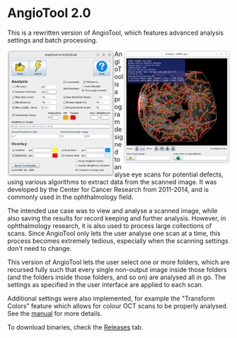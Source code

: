 # AngioTool 2.0

This is a rewritten version of AngioTool, which features advanced analysis settings and batch processing.

<img style="float: left;" src="screenshots/main-window.png" alt="original window" width="48%">
<img style="float: right;" src="screenshots/analysis-window.png" alt="batch window" width="48%">

AngioTool is a program designed to analyse eye scans for potential defects,
using various algorithms to extract data from the scanned image.
It was developed by the Center for Cancer Research from 2011-2014, and is commonly used in the ophthalmology field.

The intended use case was to view and analyse a scanned image, while also saving the results for record keeping and further analysis.
However, in ophthalmology research, it is also used to process large collections of scans.
Since AngioTool only lets the user analyse one scan at a time, this process becomes extremely tedious,
especially when the scanning settings don't need to change.

This version of AngioTool lets the user select one or more folders,
which are recursed fully such that every single non-output image inside those folders
(and the folders inside those folders, and so on) are analysed all in go.
The settings as specified in the user interface are applied to each scan.

Additional settings were also implemented, for example the "Transform Colors" feature which allows for colour OCT scans to be properly analysed.
See the [manual](source/manual.html) for more details.

To download binaries, check the [Releases](https://github.com/jbendtsen/AngioTool-Batch/releases) tab.

